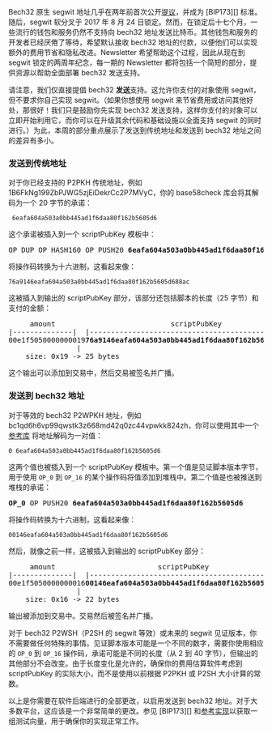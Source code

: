 Bech32 原生 segwit 地址几乎在两年前首次公开[提议][bech32 proposed]，并成为 [BIP173][] 标准。随后，segwit 软分叉于 2017 年 8 月 24 日锁定。然而，在锁定后十七个月，一些流行的钱包和服务仍然不支持向 bech32 地址发送比特币。其他钱包和服务的开发者已经厌倦了等待，希望默认接收 bech32 地址的付款，以便他们可以实现额外的费用节省和隐私改进。Newsletter 希望帮助这个过程，因此从现在到 segwit 锁定的两周年纪念，每一期的 Newsletter 都将包括一个简短的部分，提供资源以帮助全面部署 bech32 发送支持。

请注意，我们仅直接提倡 bech32 **发送**支持。这允许你支付的对象使用 segwit，但不要求你自己实现 segwit。（如果你想使用 segwit 来节省费用或访问其他好处，那很好！我们只是鼓励你先实现 bech32 发送支持，这样你支付的对象可以立即开始利用它，而你可以在升级其余代码和基础设施以全面支持 segwit 的同时进行。）为此，本周的部分重点展示了发送到传统地址和发送到 bech32 地址之间的差异有多小。

### 发送到传统地址

对于你已经支持的 P2PKH 传统地址，例如 1B6FkNg199ZbPJWG5zjEiDekrCc2P7MVyC，你的 base58check 库会将其解码为一个 20 字节的承诺：

     6eafa604a503a0bb445ad1f6daa80f162b5605d6

这个承诺被插入到一个 scriptPubKey 模板中：

<pre>OP_DUP OP_HASH160 OP_PUSH20 <b>6eafa604a503a0bb445ad1f6daa80f162b5605d6</b> OP_EQUALVERIFY OP_CHECKSIG</pre>

将操作码转换为十六进制，这看起来像：

    76a9146eafa604a503a0bb445ad1f6daa80f162b5605d688ac

这被插入到输出的 scriptPubKey 部分，该部分还包括脚本的长度（25 字节）和支付的金额：

<pre>     amount                           scriptPubKey
|--------------|  |------------------------------------------------|
00e1f5050000000019<b>76a9146eafa604a503a0bb445ad1f6daa80f162b5605d688ac</b>
                |
    size: 0x19 -> 25 bytes</pre>

这个输出可以添加到交易中，然后交易被签名并广播。

### 发送到 bech32 地址

对于等效的 bech32 P2WPKH 地址，例如 bc1qd6h6vp99qwstk3z668md42q0zc44vpwkk824zh，你可以使用其中一个[参考库][bech32 ref libs] 将地址解码为一对值：

    0 6eafa604a503a0bb445ad1f6daa80f162b5605d6

这两个值也被插入到一个 scriptPubKey 模板中。第一个值是见证脚本版本字节，用于使用 `OP_0` 到 `OP_16` 的某个操作码将值添加到堆栈中。第二个值是也被推送到堆栈的承诺：

<pre><b>OP_0</b> OP_PUSH20 <b>6eafa604a503a0bb445ad1f6daa80f162b5605d6</b></pre>

将操作码转换为十六进制，这看起来像：

    00146eafa604a503a0bb445ad1f6daa80f162b5605d6

然后，就像之前一样，这被插入到输出的 scriptPubKey 部分：

<pre>     amount                        scriptPubKey
|--------------|  |------------------------------------------|
00e1f5050000000016<b>00146eafa604a503a0bb445ad1f6daa80f162b5605d6</b>
                |
    size: 0x16 -> 22 bytes</pre>

输出被添加到交易中。交易然后被签名并广播。

对于 bech32 P2WSH（P2SH 的 segwit 等效）或未来的 segwit 见证版本，你不需要做任何特殊的事情。见证脚本版本可能是一个不同的数字，需要你使用相应的 `OP_0` 到 `OP_16` 操作码，承诺可能是不同的长度（从 2 到 40 字节），但输出的其他部分不会改变。由于长度变化是允许的，确保你的费用估算软件考虑到 scriptPubKey 的实际大小，而不是使用以前根据 P2PKH 或 P2SH 大小计算的常数。

以上是你需要在软件后端进行的全部更改，以启用发送到 bech32 地址。对于大多数平台，这应该是一个非常简单的更改。参见 [BIP173][] 和[参考实现][bech32 ref libs]以获取一组测试向量，用于确保你的实现正常工作。

[bech32 proposed]: https://gnusha.org/url/https://lists.linuxfoundation.org/pipermail/bitcoin-dev/2017-March/013749.html
[bech32 ref libs]: https://github.com/sipa/bech32/tree/master/ref
